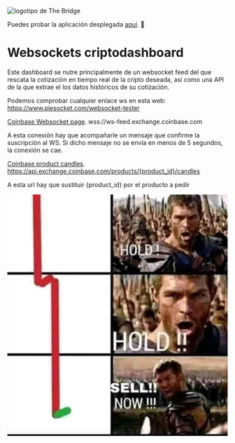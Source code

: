 ![logotipo de The Bridge](https://user-images.githubusercontent.com/27650532/77754601-e8365180-702b-11ea-8bed-5bc14a43f869.png  "logotipo de The Bridge")

Puedes probar la aplicación desplegada [aquí](https://gregarious-dusk-5d357b.netlify.app/). :rocket:

# Websockets criptodashboard

Este dashboard se nutre principalmente de un websocket feed del que rescata la cotización en tiempo real de la cripto deseada, así como una API de la que extrae el los datos históricos de su cotización.

Podemos comprobar cualquier enlace ws en esta web: https://www.piesocket.com/websocket-tester

[Coinbase Websocket page](https://docs.cloud.coinbase.com/exchange/docs/websocket-overview).
wss://ws-feed.exchange.coinbase.com

A esta conexión hay que acompañarle un mensaje que confirme la suscripción al WS. Si dicho mensaje no se envía en menos de 5 segundos, la conexión se cae.

[Coinbase product candles](https://docs.cloud.coinbase.com/exchange/reference/exchangerestapi_getproductcandles).
https://api.exchange.coinbase.com/products/{product_id}/candles

A esta url hay que sustituir {product_id} por el producto a pedir 

![meme](./assets/criptomeme-5.jpg.webp)